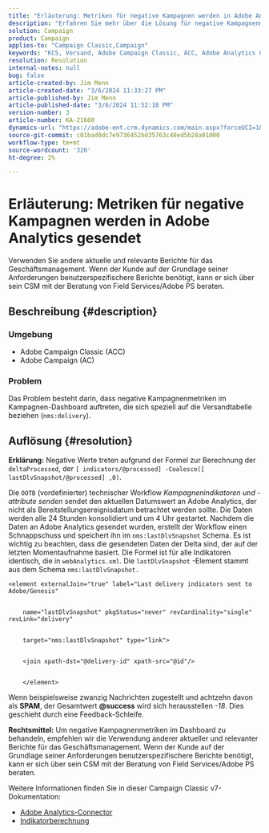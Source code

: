 ```yaml
---
title: "Erläuterung: Metriken für negative Kampagnen werden in Adobe Analytics gesendet"
description: "Erfahren Sie mehr über die Lösung für negative Kampagnenmetriken, die im Dashboard auftreten, das speziell mit der Versandtabelle in Zusammenhang steht (nms:delivery)."
solution: Campaign
product: Campaign
applies-to: "Campaign Classic,Campaign"
keywords: "KCS, Versand, Adobe Campaign Classic, ACC, Adobe Analytics Connector, Adobe Analytics, AA, Fehlerbehebung, Adobe Campaign, AC, negative Kampagnenmetriken"
resolution: Resolution
internal-notes: null
bug: false
article-created-by: Jim Menn
article-created-date: "3/6/2024 11:33:27 PM"
article-published-by: Jim Menn
article-published-date: "3/6/2024 11:52:18 PM"
version-number: 3
article-number: KA-21660
dynamics-url: "https://adobe-ent.crm.dynamics.com/main.aspx?forceUCI=1&pagetype=entityrecord&etn=knowledgearticle&id=4a6671ea-11dc-ee11-904d-6045bd006268"
source-git-commit: c01bad0dc7e9736452bd35763c40ed5b28a01000
workflow-type: tm+mt
source-wordcount: '320'
ht-degree: 2%

---
```


# Erläuterung: Metriken für negative Kampagnen werden in Adobe Analytics gesendet


Verwenden Sie andere aktuelle und relevante Berichte für das Geschäftsmanagement. Wenn der Kunde auf der Grundlage seiner Anforderungen benutzerspezifischere Berichte benötigt, kann er sich über sein CSM mit der Beratung von Field Services/Adobe PS beraten.

## Beschreibung {#description}


### <b>Umgebung</b>

- Adobe Campaign Classic (ACC)
- Adobe Campaign (AC)




### <b>Problem</b>

Das Problem besteht darin, dass negative Kampagnenmetriken im Kampagnen-Dashboard auftreten, die sich speziell auf die Versandtabelle beziehen (`nms:delivery`).


## Auflösung {#resolution}

<b>Erklärung:</b>
Negative Werte treten aufgrund der Formel zur Berechnung der `deltaProcessed`, der `[ indicators/@processed] -Coalesce([ lastDlvSnapshot/@processed] ,0)`.

Die `OOTB` (vordefinierter) technischer Workflow *Kampagnenindikatoren und -attribute senden* sendet den aktuellen Datumswert an Adobe Analytics, der nicht als Bereitstellungsereignisdatum betrachtet werden sollte. Die Daten werden alle 24 Stunden konsolidiert und um 4 Uhr gestartet. Nachdem die Daten an Adobe Analytics gesendet wurden, erstellt der Workflow einen Schnappschuss und speichert ihn im `nms:lastDlvSnapshot` Schema. Es ist wichtig zu beachten, dass die gesendeten Daten der Delta sind, der auf der letzten Momentaufnahme basiert. Die Formel ist für alle Indikatoren identisch, die in `webAnalytics.xml`. Die `lastDlvSnapshot` -Element stammt aus dem Schema `nms:lastDlvSnapshot.`




```
<element externalJoin="true" label="Last delivery indicators sent to Adobe/Genesis"


    name="lastDlvSnapshot" pkgStatus="never" revCardinality="single" revLink="delivery"


    target="nms:lastDlvSnapshot" type="link">


    <join xpath-dst="@delivery-id" xpath-src="@id"/>


    </element>
```


Wenn beispielsweise zwanzig Nachrichten zugestellt und achtzehn davon als <b>SPAM</b>, der Gesamtwert <b>@success</b> wird sich herausstellen *-18*. Dies geschieht durch eine Feedback-Schleife.

<b>Rechtsmittel:</b>
Um negative Kampagnenmetriken im Dashboard zu behandeln, empfehlen wir die Verwendung anderer aktueller und relevanter Berichte für das Geschäftsmanagement. Wenn der Kunde auf der Grundlage seiner Anforderungen benutzerspezifischere Berichte benötigt, kann er sich über sein CSM mit der Beratung von Field Services/Adobe PS beraten.

Weitere Informationen finden Sie in dieser Campaign Classic v7-Dokumentation:



- [Adobe Analytics-Connector](https://experienceleague.adobe.com/docs/campaign-classic/using/getting-started/connectors/analytics-connector/adobe-analytics-connector.html)
- [Indikatorberechnung](https://experienceleague.adobe.com/docs/campaign-classic/using/reporting/reports-on-deliveries/indicator-calculation.html)

